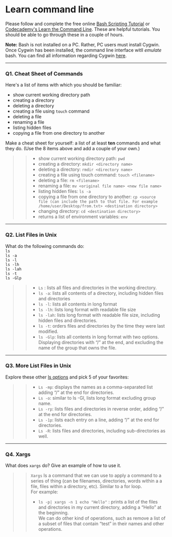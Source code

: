 # Learn command line

Please follow and complete the free online [Bash Scripting Tutorial](https://ryanstutorials.net/bash-scripting-tutorial/) or [Codecademy's Learn the Command Line](https://www.codecademy.com/learn/learn-the-command-line). These are helpful tutorials. You should be able to go through these in a couple of hours.

**Note:** Bash is not installed on a PC. Rather, PC users must install Cygwin. Once Cygwin has been installed, the command line interface witll _emulate_ bash. You can find all information regarding Cygwin [here](https://www.cygwin.com/).

---

### Q1.  Cheat Sheet of Commands  

Here's a list of items with which you should be familiar:  
* show current working directory path
* creating a directory
* deleting a directory
* creating a file using `touch` command
* deleting a file
* renaming a file
* listing hidden files
* copying a file from one directory to another

Make a cheat sheet for yourself: a list of at least **ten** commands and what they do.  (Use the 8 items above and add a couple of your own.)  

> > - show current working directory path: ```pwd```  
> > - creating a directory: ```mkdir <directory name> ``` 
> > - deleting a directory: ```rmdir <directory name>```  
> > - creating a file using touch command: ```touch <filename>```        
> > - deleting a file: ```rm <filename>```  
> > - renaming a file: ```mv <original file name> <new file name>```  
> > - listing hidden files: ```ls -a```  
> > - copying a file from one directory to another: ```cp <source file (can include the path to that file. For example /home/user/Desktop/from.txt> <destination directory>```  
> > - changing directory: ```cd <destination directory>```  
> > - returns a list of environment variables: ```env```  

---

### Q2.  List Files in Unix   

What do the following commands do:  
`ls`  
`ls -a`  
`ls -l`  
`ls -lh`  
`ls -lah`  
`ls -t`  
`ls -Glp`  

> > - ```Ls``` : lists all files and directories in the working directory.  
> > - ```ls -a```: lists all contents of a directory, including hidden files and directories  
> > - ```ls -l```: lists all contents in long format  
> > - ```ls -lh```:  lists long format with readable file size  
> > - ```ls -lah```: lists long format with readable file size, including hidden files and directories.  
> > - ```ls -t```: orders files and directories by the time they were last modified.  
> > - ```ls -Glp```:  lists all contents in long format with two options. Displaying directories with “/” at the end, and excluding the name of the group that owns the file.  

---

### Q3.  More List Files in Unix  

Explore these other [ls options](http://www.techonthenet.com/unix/basic/ls.php) and pick 5 of your favorites:

> > - ```Ls -mp```: displays the names as a comma-separated list adding “/” at the end for directories.  
> > - ```Ls -o```: similar to ls -Gl, lists long format excluding group name.  
> > - ```Ls -rp```: lists files and directories in reverse order, adding “/” at the end for directories.  
> > - ```Ls -1p```: lists each entry on a line, adding “/” at the end for directories.  
> > - ```Ls -R```: lists files and directories, including sub-directories as well.  

---

### Q4.  Xargs   

What does `xargs` do? Give an example of how to use it.

> > ```Xargs``` Is a command that we can use to apply a command to a series of thing (can be filenames, directories, words within a a file, files within a directory, etc). Similar to a for loop.  
> > For example:  
> > - ```ls -p| xargs -n 1 echo "Hello"``` : prints a list of the files and directories in my current directory, adding a “Hello” at the beginning.  
> > We can do other kind of operations, such as remove a list of a subset of files that contain “test” in their names and other operations. 

